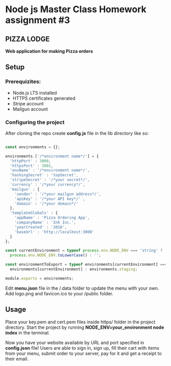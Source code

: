 # Node js Master Class Homework assignment #3
## PIZZA LODGE

**Web application for making Pizza orders**

## Setup

### Prerequizites:
- Node.js LTS installed
- HTTPS certificates generated
- Stripe account
- Mailgun account

### Configuring the project
After cloning the repo create **config.js** file in the lib directory like so:

```Javascript

const environments = {};

environments.['/*environment name*/'] = {
  'httpPort' : 3000,
  'httpsPort' : 3001,
  'envName' : '/*environment name*/',
  'hashingSecret' : 'topSecret',
  'stripeSecret' : '/*your secret*/',
  'currency' : '/*your currency*/',
  'mailgun' : {
    'sender' : '/*your mailgun address*/',
    'apiKey' : '/*your API key*/' ,
    'domain' : '/*your domain*/'
  },
  'templateGlobals' : {
    'appName' : 'Pizza Ordering App',
    'companyName' : 'Ink Inc.',
    'yearCreated' : '2018',
    'baseUrl' : 'http://localhost:3000'
  }
};

const currentEnvironment = typeof process.env.NODE_ENV === 'string' ?
  process.env.NODE_ENV.toLowerCase() : '';

const environmentToExport = typeof environments[currentEnvironment] === 'object' ?
  environments[currentEnvironment] : environments.staging;

module.exports = environments;

```
Edit **menu.json** file in the /.data folder to update the menu with your own.
Add logo.png and favicon.ico to your /public folder.

## Usage

Place your key.pem and cert.pem files inside https/ folder in the project directory.
Start the project by running **NODE_ENV=your_environment node index** in the terminal.

Now you have your website available by URL and port specified in **config.json** file! Users are able to sign in, sign up, fill their cart with items from your menu, submit order to your server, pay for it and get a receipt to their email.
